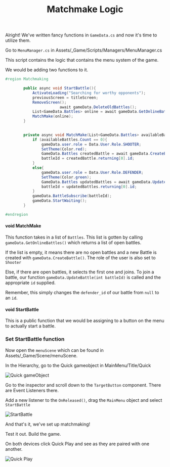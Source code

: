 ﻿---
title: "Matchmake Logic"
metaTitle: "Utilizing our Api calls | GraphQL Unity Hasura Tutorial"
metaDescription: "With the use of the functions in GameData, we shall implement Matchmaking logic"
---

Alright! We've written fancy functions in `GameData.cs` and now it's time to utilize them.

Go to `MenuManager.cs` in Assets/_Game/Scripts/Managers/MenuManager.cs

This script contains the logic that contains the menu system of the game. 

We would be adding two functions to it.

```c#
#region Matchmaking

        public async void StartBattle(){
            ActivateLoading("Searching for worthy opponents");
            previousScreen = titleScreen;
            RemoveScreen();
						await gameData.DeleteOldBattles();
            List<GameData.Battles> online = await gameData.GetOnlineBattles();
            MatchMake(online);
        }
        

        private async void MatchMake(List<GameData.Battles> availableBattles){
            if (availableBattles.Count == 0){
                gameData.user.role = Data.User.Role.SHOOTER;
                SetTheme(Color.red);
                GameData.Battles createdBattle = await gameData.CreateBattle();
                battleId = createdBattle.returning[0].id;
            }
            else{
                gameData.user.role = Data.User.Role.DEFENDER;
                SetTheme(Color.green);
                GameData.Battles updatedBattles = await gameData.UpdateBattle(availableBattles[0].id);
                battleId = updatedBattles.returning[0].id;
            }
            gameData.BattleSubscribe(battleId);
            gameData.StartWaiting();
        }

#endregion
```

#### void MatchMake

This function takes in a list of `Battles`. This list is gotten by calling `gameData.GetOnlineBattles()` which returns a list of open battles.

If the list is empty, it means there are no open battles and a new Battle is created with `gameData.CreateBattle()`. The role of the user is also set to `Shooter`

Else, if there are open battles, it selects the first one and joins. To join a battle, our function `gameData.UpdateBattle(int battleId)` is called and the appropriate `id` supplied.

Remember, this simply changes the `defender_id` of our battle from `null` to an `id`. 

#### void StartBattle

This is a public function that we would be assigning to a button on the menu to actually start a battle.

### Set StartBattle function

Now open the `menuScene` which can be found in Assets/_Game/Scene/menuScene.

In the Hierarchy, go to the Quick gameobject in MainMenu/Title/Quick

![Quick gameObject](https://graphql-engine-cdn.hasura.io/learn-hasura/assets/graphql-unity/matchmaking/quick.jpg)

Go to the inspector and scroll down to the `TargetButton` component. There are Event Listeners there.

Add a new listener to the `OnReleased()`, drag the `MainMenu` object and select `StartBattle`

![StartBattle](https://graphql-engine-cdn.hasura.io/learn-hasura/assets/graphql-unity/matchmaking/on-release.jpg)

And that's it, we've set up matchmaking!

Test it out. Build the game.

On both devices click Quick Play and see as they are paired with one another.

![Quick Play](https://graphql-engine-cdn.hasura.io/learn-hasura/assets/graphql-unity/matchmaking/Matchmaking.gif)
